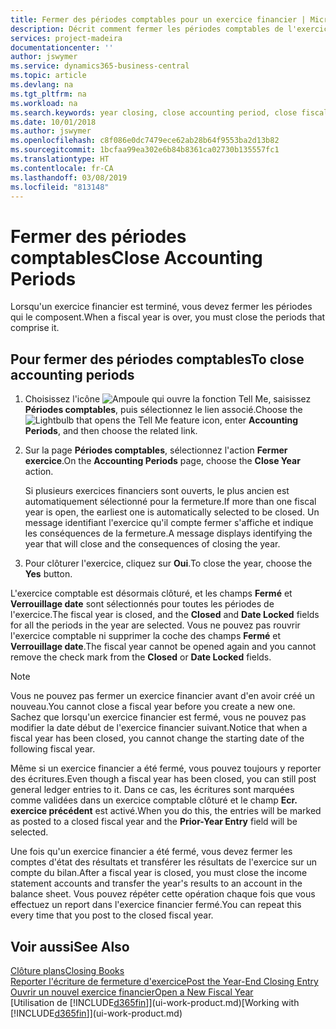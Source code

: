 ```yaml
---
title: Fermer des périodes comptables pour un exercice financier | Microsoft Docs
description: Décrit comment fermer les périodes comptables de l'exercice financier.
services: project-madeira
documentationcenter: ''
author: jswymer
ms.service: dynamics365-business-central
ms.topic: article
ms.devlang: na
ms.tgt_pltfrm: na
ms.workload: na
ms.search.keywords: year closing, close accounting period, close fiscal year, bank account detailed trial balance
ms.date: 10/01/2018
ms.author: jswymer
ms.openlocfilehash: c8f086e0dc7479ece62ab28b64f9553ba2d13b82
ms.sourcegitcommit: 1bcfaa99ea302e6b84b8361ca02730b135557fc1
ms.translationtype: HT
ms.contentlocale: fr-CA
ms.lasthandoff: 03/08/2019
ms.locfileid: "813148"
---
```

# <a name="close-accounting-periods"></a><span data-ttu-id="948fb-103">Fermer des périodes comptables</span><span class="sxs-lookup"><span data-stu-id="948fb-103">Close Accounting Periods</span></span>
<span data-ttu-id="948fb-104">Lorsqu'un exercice financier est terminé, vous devez fermer les périodes qui le composent.</span><span class="sxs-lookup"><span data-stu-id="948fb-104">When a fiscal year is over, you must close the periods that comprise it.</span></span>

## <a name="to-close-accounting-periods"></a><span data-ttu-id="948fb-105">Pour fermer des périodes comptables</span><span class="sxs-lookup"><span data-stu-id="948fb-105">To close accounting periods</span></span>
1. <span data-ttu-id="948fb-106">Choisissez l'icône ![Ampoule qui ouvre la fonction Tell Me](media/ui-search/search_small.png "Dites-moi ce que vous voulez faire"), saisissez **Périodes comptables**, puis sélectionnez le lien associé.</span><span class="sxs-lookup"><span data-stu-id="948fb-106">Choose the ![Lightbulb that opens the Tell Me feature](media/ui-search/search_small.png "Tell me what you want to do") icon, enter **Accounting Periods**, and then choose the related link.</span></span>
2. <span data-ttu-id="948fb-107">Sur la page **Périodes comptables**, sélectionnez l'action **Fermer exercice**.</span><span class="sxs-lookup"><span data-stu-id="948fb-107">On the **Accounting Periods** page, choose the **Close Year** action.</span></span>

    <span data-ttu-id="948fb-108">Si plusieurs exercices financiers sont ouverts, le plus ancien est automatiquement sélectionné pour la fermeture.</span><span class="sxs-lookup"><span data-stu-id="948fb-108">If more than one fiscal year is open, the earliest one is automatically selected to be closed.</span></span> <span data-ttu-id="948fb-109">Un message identifiant l'exercice qu'il compte fermer s'affiche et indique les conséquences de la fermeture.</span><span class="sxs-lookup"><span data-stu-id="948fb-109">A message displays identifying the year that will close and the consequences of closing the year.</span></span>
3. <span data-ttu-id="948fb-110">Pour clôturer l'exercice, cliquez sur **Oui**.</span><span class="sxs-lookup"><span data-stu-id="948fb-110">To close the year, choose the **Yes** button.</span></span>

<span data-ttu-id="948fb-111">L'exercice comptable est désormais clôturé, et les champs **Fermé** et **Verrouillage date** sont sélectionnés pour toutes les périodes de l'exercice.</span><span class="sxs-lookup"><span data-stu-id="948fb-111">The fiscal year is closed, and the **Closed** and **Date Locked** fields for all the periods in the year are selected.</span></span> <span data-ttu-id="948fb-112">Vous ne pouvez pas rouvrir l'exercice comptable ni supprimer la coche des champs **Fermé** et **Verrouillage date**.</span><span class="sxs-lookup"><span data-stu-id="948fb-112">The fiscal year cannot be opened again and you cannot remove the check mark from the **Closed** or **Date Locked** fields.</span></span>

> [!NOTE]  
>   <span data-ttu-id="948fb-113">Vous ne pouvez pas fermer un exercice financier avant d'en avoir créé un nouveau.</span><span class="sxs-lookup"><span data-stu-id="948fb-113">You cannot close a fiscal year before you create a new one.</span></span> <span data-ttu-id="948fb-114">Sachez que lorsqu'un exercice financier est fermé, vous ne pouvez pas modifier la date début de l'exercice financier suivant.</span><span class="sxs-lookup"><span data-stu-id="948fb-114">Notice that when a fiscal year has been closed, you cannot change the starting date of the following fiscal year.</span></span>

<span data-ttu-id="948fb-115">Même si un exercice financier a été fermé, vous pouvez toujours y reporter des écritures.</span><span class="sxs-lookup"><span data-stu-id="948fb-115">Even though a fiscal year has been closed, you can still post general ledger entries to it.</span></span> <span data-ttu-id="948fb-116">Dans ce cas, les écritures sont marquées comme validées dans un exercice comptable clôturé et le champ **Ecr. exercice précédent** est activé.</span><span class="sxs-lookup"><span data-stu-id="948fb-116">When you do this, the entries will be marked as posted to a closed fiscal year and the **Prior-Year Entry** field will be selected.</span></span>

<span data-ttu-id="948fb-117">Une fois qu'un exercice financier a été fermé, vous devez fermer les comptes d'état des résultats et transférer les résultats de l'exercice sur un compte du bilan.</span><span class="sxs-lookup"><span data-stu-id="948fb-117">After a fiscal year is closed, you must close the income statement accounts and transfer the year's results to an account in the balance sheet.</span></span> <span data-ttu-id="948fb-118">Vous pouvez répéter cette opération chaque fois que vous effectuez un report dans l'exercice financier fermé.</span><span class="sxs-lookup"><span data-stu-id="948fb-118">You can repeat this every time that you post to the closed fiscal year.</span></span>

## <a name="see-also"></a><span data-ttu-id="948fb-119">Voir aussi</span><span class="sxs-lookup"><span data-stu-id="948fb-119">See Also</span></span>
[<span data-ttu-id="948fb-120">Clôture plans</span><span class="sxs-lookup"><span data-stu-id="948fb-120">Closing Books</span></span>](year-close-books.md)  
[<span data-ttu-id="948fb-121">Reporter l'écriture de fermeture d'exercice</span><span class="sxs-lookup"><span data-stu-id="948fb-121">Post the Year-End Closing Entry</span></span>](year-how-post-year-end-close-entry.md)  
[<span data-ttu-id="948fb-122">Ouvrir un nouvel exercice financier</span><span class="sxs-lookup"><span data-stu-id="948fb-122">Open a New Fiscal Year</span></span>](finance-how-open-new-fiscal-year.md)  
<span data-ttu-id="948fb-123">[Utilisation de [!INCLUDE[d365fin](includes/d365fin_md.md)]](ui-work-product.md)</span><span class="sxs-lookup"><span data-stu-id="948fb-123">[Working with [!INCLUDE[d365fin](includes/d365fin_md.md)]](ui-work-product.md)</span></span>
